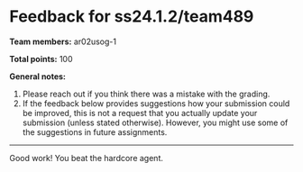 # Feedback for ss24.1.2/team489

**Team members:** ar02usog-1

**Total points:** 100

**General notes:**
1. Please reach out if you think there was a mistake with the grading.
2. If the feedback below provides suggestions how your submission could be improved, this is not a request that you actually update your submission (unless stated otherwise). However, you might use some of the suggestions in future assignments.

-----------------

Good work! You beat the hardcore agent.


